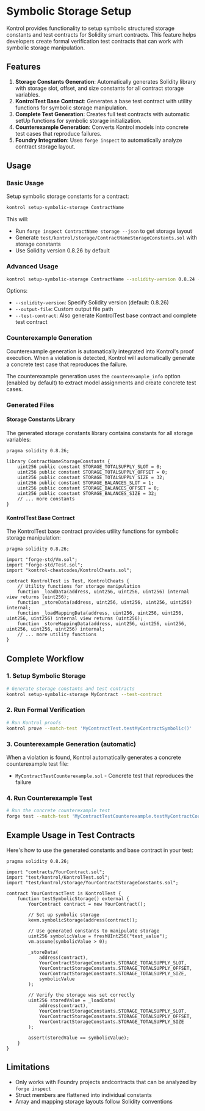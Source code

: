# Symbolic Storage Setup

Kontrol provides functionality to setup symbolic structured storage constants and test contracts for Solidity smart contracts. This feature helps developers create formal verification test contracts that can work with symbolic storage manipulation.

## Features

1. **Storage Constants Generation**: Automatically generates Solidity library with storage slot, offset, and size constants for all contract storage variables.
2. **KontrolTest Base Contract**: Generates a base test contract with utility functions for symbolic storage manipulation.
3. **Complete Test Generation**: Creates full test contracts with automatic setUp functions for symbolic storage initialization.
4. **Counterexample Generation**: Converts Kontrol models into concrete test cases that reproduce failures.
5. **Foundry Integration**: Uses `forge inspect` to automatically analyze contract storage layout.

## Usage

### Basic Usage

Setup symbolic storage constants for a contract:

```bash
kontrol setup-symbolic-storage ContractName
```

This will:
- Run `forge inspect ContractName storage --json` to get storage layout
- Generate `test/kontrol/storage/ContractNameStorageConstants.sol` with storage constants
- Use Solidity version 0.8.26 by default

### Advanced Usage

```bash
kontrol setup-symbolic-storage ContractName --solidity-version 0.8.24 --output-file custom/path/Storage.sol --test-contract
```

Options:
- `--solidity-version`: Specify Solidity version (default: 0.8.26)
- `--output-file`: Custom output file path
- `--test-contract`: Also generate KontrolTest base contract and complete test contract

### Counterexample Generation

Counterexample generation is automatically integrated into Kontrol's proof execution. When a violation is detected, Kontrol will automatically generate a concrete test case that reproduces the failure.

The counterexample generation uses the `counterexample_info` option (enabled by default) to extract model assignments and create concrete test cases.

### Generated Files

#### Storage Constants Library

The generated storage constants library contains constants for all storage variables:

```solidity
pragma solidity 0.8.26;

library ContractNameStorageConstants {
    uint256 public constant STORAGE_TOTALSUPPLY_SLOT = 0;
    uint256 public constant STORAGE_TOTALSUPPLY_OFFSET = 0;
    uint256 public constant STORAGE_TOTALSUPPLY_SIZE = 32;
    uint256 public constant STORAGE_BALANCES_SLOT = 1;
    uint256 public constant STORAGE_BALANCES_OFFSET = 0;
    uint256 public constant STORAGE_BALANCES_SIZE = 32;
    // ... more constants
}
```

#### KontrolTest Base Contract

The KontrolTest base contract provides utility functions for symbolic storage manipulation:

```solidity
pragma solidity 0.8.26;

import "forge-std/Vm.sol";
import "forge-std/Test.sol";
import "kontrol-cheatcodes/KontrolCheats.sol";

contract KontrolTest is Test, KontrolCheats {
    // Utility functions for storage manipulation
    function _loadData(address, uint256, uint256, uint256) internal view returns (uint256);
    function _storeData(address, uint256, uint256, uint256, uint256) internal;
    function _loadMappingData(address, uint256, uint256, uint256, uint256, uint256) internal view returns (uint256);
    function _storeMappingData(address, uint256, uint256, uint256, uint256, uint256, uint256) internal;
    // ... more utility functions
}
```

## Complete Workflow

### 1. Setup Symbolic Storage
```bash
# Generate storage constants and test contracts
kontrol setup-symbolic-storage MyContract --test-contract
```

### 2. Run Formal Verification
```bash
# Run Kontrol proofs
kontrol prove --match-test 'MyContractTest.testMyContractSymbolic()'
```

### 3. Counterexample Generation (automatic)
When a violation is found, Kontrol automatically generates a concrete counterexample test file:
- `MyContractTestCounterexample.sol` - Concrete test that reproduces the failure

### 4. Run Counterexample Test
```bash
# Run the concrete counterexample test
forge test --match-test 'MyContractTestCounterexample.testMyContractCounterexample'
```

## Example Usage in Test Contracts

Here's how to use the generated constants and base contract in your test:

```solidity
pragma solidity 0.8.26;

import "contracts/YourContract.sol";
import "test/kontrol/KontrolTest.sol";
import "test/kontrol/storage/YourContractStorageConstants.sol";

contract YourContractTest is KontrolTest {
    function testSymbolicStorage() external {
        YourContract contract = new YourContract();
        
        // Set up symbolic storage
        kevm.symbolicStorage(address(contract));
        
        // Use generated constants to manipulate storage
        uint256 symbolicValue = freshUInt256("test_value");
        vm.assume(symbolicValue > 0);
        
        _storeData(
            address(contract),
            YourContractStorageConstants.STORAGE_TOTALSUPPLY_SLOT,
            YourContractStorageConstants.STORAGE_TOTALSUPPLY_OFFSET,
            YourContractStorageConstants.STORAGE_TOTALSUPPLY_SIZE,
            symbolicValue
        );
        
        // Verify the storage was set correctly
        uint256 storedValue = _loadData(
            address(contract),
            YourContractStorageConstants.STORAGE_TOTALSUPPLY_SLOT,
            YourContractStorageConstants.STORAGE_TOTALSUPPLY_OFFSET,
            YourContractStorageConstants.STORAGE_TOTALSUPPLY_SIZE
        );
        
        assert(storedValue == symbolicValue);
    }
}
```

## Limitations

- Only works with Foundry projects andcontracts that can be analyzed by `forge inspect`
- Struct members are flattened into individual constants
- Array and mapping storage layouts follow Solidity conventions
